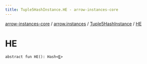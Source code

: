 ```yaml
---
title: Tuple5HashInstance.HE - arrow-instances-core
---
```


[arrow-instances-core](../../index.html) / [arrow.instances](../index.html) / [Tuple5HashInstance](index.html) / [HE](./-h-e.html)

# HE

`abstract fun HE(): Hash<`[`E`](index.html#E)`>`